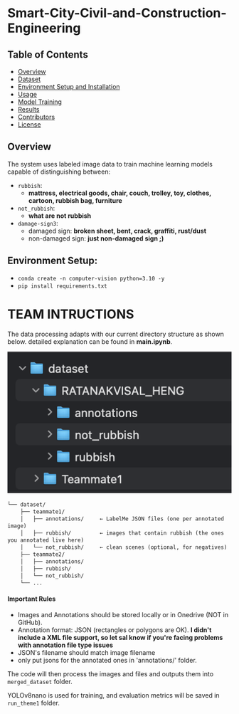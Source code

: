 # Smart-City-Civil-and-Construction-Engineering

## Table of Contents

- [Overview](#overview)
- [Dataset](#dataset)
- [Environment Setup and Installation](#installation)
- [Usage](#usage)
- [Model Training](#model-training)
- [Results](#results)
- [Contributors](#contributors)
- [License](#license)

## Overview

The system uses labeled image data to train machine learning models capable of distinguishing between:

- `rubbish`:
  - **mattress, electrical goods, chair, couch, trolley, toy, clothes, cartoon, rubbish bag, furniture**
- `not_rubbish`:
  - **what are not rubbish**
- `damage-sign3`:
  - damaged sign: **broken sheet, bent, crack, graffiti, rust/dust**
  - non-damaged sign: **just non-damaged sign ;)**

## Environment Setup:

- `conda create -n computer-vision python=3.10 -y`
- `pip install requirements.txt`

# TEAM INTRUCTIONS

The data processing adapts with our current directory structure as shown below. detailed explanation can be found in **main.ipynb**.

![Screenshot](Documents/filestructure_screenshot.png)

```project_root/
└── dataset/
    ├── teammate1/
    │   ├── annotations/     ← LabelMe JSON files (one per annotated image)
    │   ├── rubbish/         ← images that contain rubbish (the ones you annotated live here)
    │   └── not_rubbish/     ← clean scenes (optional, for negatives)
    ├── teammate2/
    │   ├── annotations/
    │   ├── rubbish/
    │   └── not_rubbish/
    └── ...
```

#### **Important Rules**

- Images and Annotations should be stored locally or in Onedrive (NOT in GitHub).
- Annotation format: JSON (rectangles or polygons are OK). **I didn't include a XML file support, so let sal know if you're facing problems with annotation file type issues**
- JSON's filename should match image filename
- only put jsons for the annotated ones in 'annotations/' folder.

The code will then process the images and files and outputs them into `merged_dataset` folder.

YOLOv8nano is used for training, and evaluation metrics will be saved in `run_theme1` folder.
